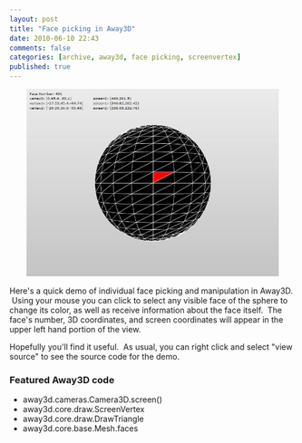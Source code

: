 ```yaml
---
layout: post
title: "Face picking in Away3D"
date: 2010-06-10 22:43
comments: false
categories: [archive, away3d, face picking, screenvertex]
published: true
---
```


<p style="text-align: center;"><a href="/demos/face_picking/sandbox.html" class="fancybox.iframe"><img title="face_picking" src="/images/face_picking.jpg" alt="" width="445" height="331" /></a></p>

Here's a quick demo of individual face picking and manipulation in Away3D.  Using your mouse you can click to select any visible face of the sphere to change its color, as well as receive information about the face itself.  The face's number, 3D coordinates, and screen coordinates will appear in the upper left hand portion of the view.

Hopefully you'll find it useful.  As usual, you can right click and select "view source" to see the source code for the demo.

### Featured Away3D code

* away3d.cameras.Camera3D.screen()
* away3d.core.draw.ScreenVertex
* away3d.core.draw.DrawTriangle
* away3d.core.base.Mesh.faces
